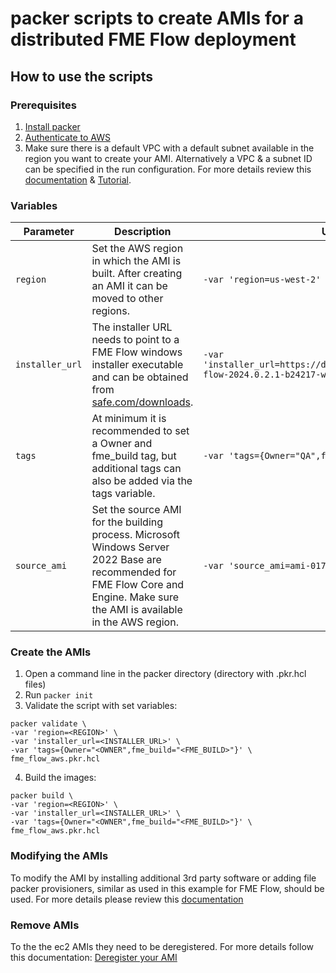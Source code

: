 # packer scripts to create AMIs for a distributed FME Flow deployment
## How to use the scripts
### Prerequisites
1. [Install packer](https://learn.hashicorp.com/tutorials/packer/get-started-install-cli?in=packer/aws-get-started)
2. [Authenticate to AWS](https://learn.hashicorp.com/tutorials/packer/aws-get-started-build-image?in=packer/aws-get-started#authenticate-to-aws)
3. Make sure there is a default VPC with a default subnet available in the region you want to create your AMI. Alternatively a VPC & a subnet ID can be specified in the run configuration. For more details review this [documentation](https://www.packer.io/plugins/builders/amazon/ebs) & [Tutorial](https://learn.hashicorp.com/tutorials/packer/aws-windows-image).
### Variables
|Parameter|Description|Usage example|
|---|---|---|
|`region`|Set the AWS region in which the AMI is built. After creating an AMI it can be moved to other regions.|`-var 'region=us-west-2'`|
|`installer_url`|The installer URL needs to point to a FME Flow windows installer executable and can be obtained from [safe.com/downloads](safe.com/downloads).|`-var 'installer_url=https://downloads.safe.com/fme/2024/win64/fme-flow-2024.0.2.1-b24217-win-x64.exe'`|
|`tags`|At minimum it is recommended to set a Owner and fme_build tag, but additional tags can also be added via the tags variable.|`-var 'tags={Owner="QA",fme_build="22627"}'`|
|`source_ami`|Set the source AMI for the building process. Microsoft Windows Server 2022 Base are recommended for FME Flow Core and Engine. Make sure the AMI is available in the AWS region.| `-var 'source_ami=ami-0174b6693aaeab3f6'`|
### Create the AMIs
1. Open a command line in the packer directory (directory with .pkr.hcl files)
2. Run `packer init`
3. Validate the script with set variables:
```
packer validate \
-var 'region=<REGION>' \
-var 'installer_url=<INSTALLER_URL>' \
-var 'tags={Owner="<OWNER",fme_build="<FME_BUILD>"}' \
fme_flow_aws.pkr.hcl
```
4. Build the images:
```
packer build \
-var 'region=<REGION>' \
-var 'installer_url=<INSTALLER_URL>' \
-var 'tags={Owner="<OWNER",fme_build="<FME_BUILD>"}' \
fme_flow_aws.pkr.hcl
```
### Modifying the AMIs
To modify the AMI by installing additional 3rd party software or adding file packer provisioners, similar as used in this example for FME Flow, should be used. For more details please review this [documentation](https://www.packer.io/docs/provisioners)

### Remove AMIs
To the the ec2 AMIs they need to be deregistered. For more details follow this documentation: [Deregister your AMI](https://docs.aws.amazon.com/AWSEC2/latest/UserGuide/deregister-ami.htmls)
 

